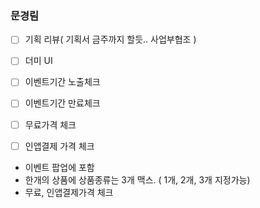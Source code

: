 
### 문경림

- [ ] 기획 리뷰( 기획서 금주까지 할듯.. 사업부협조 )
- [ ] 더미 UI 
- [ ] 이벤트기간 노출체크
- [ ] 이벤트기간 만료체크
- [ ] 무료가격 체크
- [ ] 인앱결제 가격 체크



- 이벤트 팝업에  포함
- 한개의 상품에 상품종류는 3개 맥스. ( 1개, 2개, 3개 지정가능)
- 무료, 인앱결제가격 체크